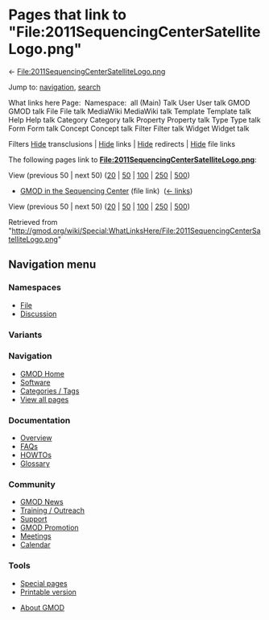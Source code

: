 <div id="mw-page-base" class="noprint">

</div>

<div id="mw-head-base" class="noprint">

</div>

<div id="content" class="mw-body" role="main">

<span id="top"></span>

<div id="mw-js-message" style="display:none;">

</div>



# <span dir="auto">Pages that link to "File:2011SequencingCenterSatelliteLogo.png"</span>

<div id="bodyContent">

<div id="contentSub">

←
[File:2011SequencingCenterSatelliteLogo.png](/wiki/File:2011SequencingCenterSatelliteLogo.png "File:2011SequencingCenterSatelliteLogo.png")

</div>

<div id="jump-to-nav" class="mw-jump">

Jump to: [navigation](#mw-navigation), [search](#p-search)

</div>

<div id="mw-content-text">

What links here Page:  Namespace:  all (Main) Talk User User talk GMOD
GMOD talk File File talk MediaWiki MediaWiki talk Template Template talk
Help Help talk Category Category talk Property Property talk Type Type
talk Form Form talk Concept Concept talk Filter Filter talk Widget
Widget talk

Filters
[Hide](/mediawiki/index.php?title=Special:WhatLinksHere/File:2011SequencingCenterSatelliteLogo.png&hidetrans=1 "Special:WhatLinksHere/File:2011SequencingCenterSatelliteLogo.png")
transclusions \|
[Hide](/mediawiki/index.php?title=Special:WhatLinksHere/File:2011SequencingCenterSatelliteLogo.png&hidelinks=1 "Special:WhatLinksHere/File:2011SequencingCenterSatelliteLogo.png")
links \|
[Hide](/mediawiki/index.php?title=Special:WhatLinksHere/File:2011SequencingCenterSatelliteLogo.png&hideredirs=1 "Special:WhatLinksHere/File:2011SequencingCenterSatelliteLogo.png")
redirects \|
[Hide](/mediawiki/index.php?title=Special:WhatLinksHere/File:2011SequencingCenterSatelliteLogo.png&hideimages=1 "Special:WhatLinksHere/File:2011SequencingCenterSatelliteLogo.png")
file links

The following pages link to
**[File:2011SequencingCenterSatelliteLogo.png](/wiki/File:2011SequencingCenterSatelliteLogo.png "File:2011SequencingCenterSatelliteLogo.png")**:

View (previous 50 \| next 50)
([20](/mediawiki/index.php?title=Special:WhatLinksHere/File:2011SequencingCenterSatelliteLogo.png&limit=20 "Special:WhatLinksHere/File:2011SequencingCenterSatelliteLogo.png")
\|
[50](/mediawiki/index.php?title=Special:WhatLinksHere/File:2011SequencingCenterSatelliteLogo.png&limit=50 "Special:WhatLinksHere/File:2011SequencingCenterSatelliteLogo.png")
\|
[100](/mediawiki/index.php?title=Special:WhatLinksHere/File:2011SequencingCenterSatelliteLogo.png&limit=100 "Special:WhatLinksHere/File:2011SequencingCenterSatelliteLogo.png")
\|
[250](/mediawiki/index.php?title=Special:WhatLinksHere/File:2011SequencingCenterSatelliteLogo.png&limit=250 "Special:WhatLinksHere/File:2011SequencingCenterSatelliteLogo.png")
\|
[500](/mediawiki/index.php?title=Special:WhatLinksHere/File:2011SequencingCenterSatelliteLogo.png&limit=500 "Special:WhatLinksHere/File:2011SequencingCenterSatelliteLogo.png"))

- [GMOD in the Sequencing
  Center](/wiki/GMOD_in_the_Sequencing_Center "GMOD in the Sequencing Center")
  (file link) ‎ <span class="mw-whatlinkshere-tools">([←
  links](/mediawiki/index.php?title=Special:WhatLinksHere&target=GMOD+in+the+Sequencing+Center "Special:WhatLinksHere"))</span>

View (previous 50 \| next 50)
([20](/mediawiki/index.php?title=Special:WhatLinksHere/File:2011SequencingCenterSatelliteLogo.png&limit=20 "Special:WhatLinksHere/File:2011SequencingCenterSatelliteLogo.png")
\|
[50](/mediawiki/index.php?title=Special:WhatLinksHere/File:2011SequencingCenterSatelliteLogo.png&limit=50 "Special:WhatLinksHere/File:2011SequencingCenterSatelliteLogo.png")
\|
[100](/mediawiki/index.php?title=Special:WhatLinksHere/File:2011SequencingCenterSatelliteLogo.png&limit=100 "Special:WhatLinksHere/File:2011SequencingCenterSatelliteLogo.png")
\|
[250](/mediawiki/index.php?title=Special:WhatLinksHere/File:2011SequencingCenterSatelliteLogo.png&limit=250 "Special:WhatLinksHere/File:2011SequencingCenterSatelliteLogo.png")
\|
[500](/mediawiki/index.php?title=Special:WhatLinksHere/File:2011SequencingCenterSatelliteLogo.png&limit=500 "Special:WhatLinksHere/File:2011SequencingCenterSatelliteLogo.png"))

</div>

<div class="printfooter">

Retrieved from
"<http://gmod.org/wiki/Special:WhatLinksHere/File:2011SequencingCenterSatelliteLogo.png>"

</div>

<div id="catlinks" class="catlinks catlinks-allhidden">

</div>

<div class="visualClear">

</div>

</div>

</div>

<div id="mw-navigation">

## Navigation menu

<div id="mw-head">



<div id="left-navigation">

<div id="p-namespaces" class="vectorTabs" role="navigation"
aria-labelledby="p-namespaces-label">

### Namespaces

- <span id="ca-nstab-image"><a href="/wiki/File:2011SequencingCenterSatelliteLogo.png" accesskey="c"
  title="View the file page [c]">File</a></span>
- <span id="ca-talk"><a
  href="/mediawiki/index.php?title=File_talk:2011SequencingCenterSatelliteLogo.png&amp;action=edit&amp;redlink=1"
  accesskey="t"
  title="Discussion about the content page [t]">Discussion</a></span>

</div>

<div id="p-variants" class="vectorMenu emptyPortlet" role="navigation"
aria-labelledby="p-variants-label">

### 

### Variants[](#)

<div class="menu">

</div>

</div>

</div>

<div id="right-navigation">





</div>



</div>

</div>

</div>

<div id="mw-panel">

<div id="p-logo" role="banner">

<a href="/wiki/Main_Page"
style="background-image: url(http://gmod.org/images/GMOD-cogs.png);"
title="Visit the main page"></a>

</div>

<div id="p-Navigation" class="portal" role="navigation"
aria-labelledby="p-Navigation-label">

### Navigation

<div class="body">

- <span id="n-GMOD-Home">[GMOD Home](/wiki/Main_Page)</span>
- <span id="n-Software">[Software](/wiki/GMOD_Components)</span>
- <span id="n-Categories-.2F-Tags">[Categories /
  Tags](/wiki/Categories)</span>
- <span id="n-View-all-pages">[View all
  pages](/wiki/Special:AllPages)</span>

</div>

</div>

<div id="p-Documentation" class="portal" role="navigation"
aria-labelledby="p-Documentation-label">

### Documentation

<div class="body">

- <span id="n-Overview">[Overview](/wiki/Overview)</span>
- <span id="n-FAQs">[FAQs](/wiki/Category:FAQ)</span>
- <span id="n-HOWTOs">[HOWTOs](/wiki/Category:HOWTO)</span>
- <span id="n-Glossary">[Glossary](/wiki/Glossary)</span>

</div>

</div>

<div id="p-Community" class="portal" role="navigation"
aria-labelledby="p-Community-label">

### Community

<div class="body">

- <span id="n-GMOD-News">[GMOD News](/wiki/GMOD_News)</span>
- <span id="n-Training-.2F-Outreach">[Training /
  Outreach](/wiki/Training_and_Outreach)</span>
- <span id="n-Support">[Support](/wiki/Support)</span>
- <span id="n-GMOD-Promotion">[GMOD
  Promotion](/wiki/GMOD_Promotion)</span>
- <span id="n-Meetings">[Meetings](/wiki/Meetings)</span>
- <span id="n-Calendar">[Calendar](/wiki/Calendar)</span>

</div>

</div>

<div id="p-tb" class="portal" role="navigation"
aria-labelledby="p-tb-label">

### Tools

<div class="body">

- <span id="t-specialpages"><a href="/wiki/Special:SpecialPages" accesskey="q"
  title="A list of all special pages [q]">Special pages</a></span>
- <span id="t-print"><a
  href="/mediawiki/index.php?title=Special:WhatLinksHere/File:2011SequencingCenterSatelliteLogo.png&amp;printable=yes"
  rel="alternate" accesskey="p"
  title="Printable version of this page [p]">Printable version</a></span>

</div>

</div>

</div>

</div>

<div id="footer" role="contentinfo">

- <span id="footer-places-about">[About
  GMOD](/wiki/GMOD:About "GMOD:About")</span>

<!-- -->






</div>
